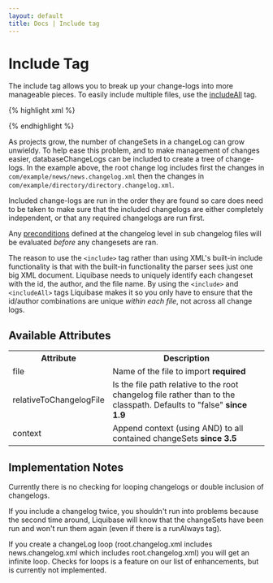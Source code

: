 ```yaml
---
layout: default
title: Docs | Include tag 
---
```

# Include Tag

The include tag allows you to break up your change-logs into more manageable pieces. To easily include multiple files, use the [includeAll](includeall.html) tag.

{% highlight xml %}
<?xml version="1.0" encoding="UTF-8"?>

<databaseChangeLog
  xmlns="http://www.liquibase.org/xml/ns/dbchangelog"
  xmlns:xsi="http://www.w3.org/2001/XMLSchema-instance"
  xsi:schemaLocation="http://www.liquibase.org/xml/ns/dbchangelog
         http://www.liquibase.org/xml/ns/dbchangelog/dbchangelog-3.8.xsd">
    <include file="com/example/news/news.changelog.xml"/>
    <include file="com/example/directory/directory.changelog.xml"/>
</databaseChangeLog>
{% endhighlight %}

As projects grow, the number of changeSets in a changeLog can grow unwieldy. To help ease this problem, 
and to make management of changes easier, databaseChangeLogs can be included to create a tree of change-logs. 
In the example above, the root change log includes first the changes in `com/example/news/news.changelog.xml` then 
the changes in `com/example/directory/directory.changelog.xml`.

Included change-logs are run in the order they are found so care does need to be taken to make sure that the included 
changelogs are either completely independent, or that any required changelogs are run first.

Any [preconditions](preconditions.html) defined at the changelog level in sub changelog files will be evaluated *before* any changesets are ran.

The reason to use the `<include>` tag rather than using XML's built-in include functionality is that 
with the built-in functionality the parser sees just one big XML document. Liquibase needs to uniquely identify each changeset with 
the id, the author, and the file name. By using the `<include>` and `<includeAll>` tags Liquibase makes it so you only have to 
ensure that the id/author combinations are unique *within each file*, not across all change logs.

## Available Attributes

<table>
<tr><th>Attribute</th><th>Description</th></tr>
<tr><td>file</td><td>Name of the file to import <b>required</b> </td></tr>
<tr><td>relativeToChangelogFile</td><td>Is the file path relative to the root changelog file rather than to the classpath.  Defaults to "false" <b>since 1.9</b> </td></tr>
<tr><td>context</td><td>Append context (using AND) to all contained changeSets <b>since 3.5</b> </td></tr>
</table>


## Implementation Notes

Currently there is no checking for looping changelogs or double inclusion of changelogs.

If you include a changelog twice, you shouldn't run into problems because the second time around, Liquibase will know that the changeSets 
have been run and won't run them again (even if there is a runAlways tag).

If you create a changeLog loop (root.changelog.xml includes news.changelog.xml which includes root.changelog.xml) you will get 
an infinite loop. Checks for loops is a feature on our list of enhancements, but is currently not implemented.
